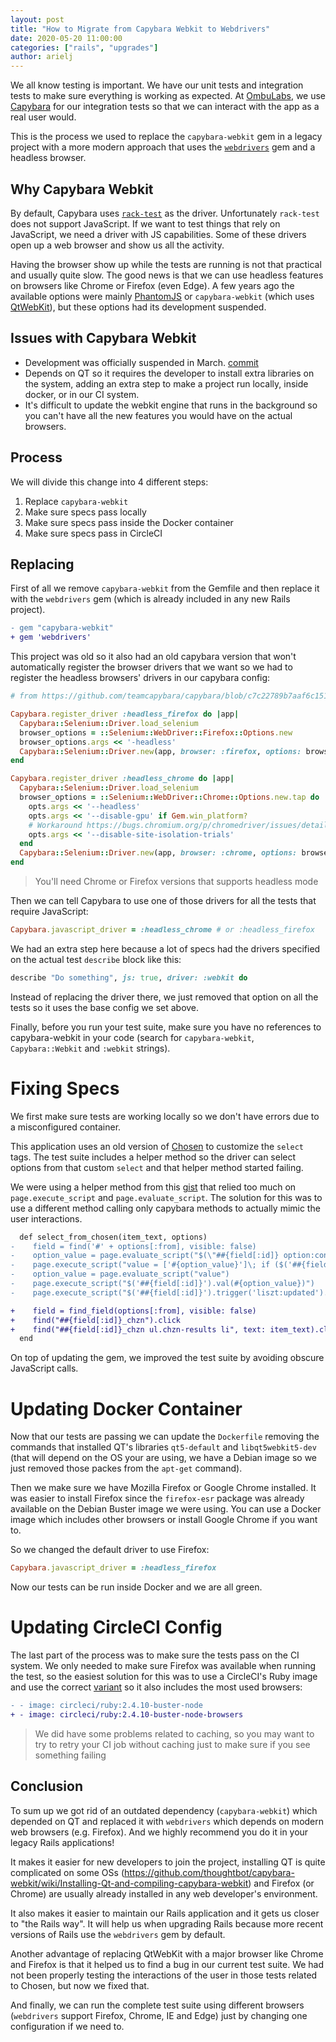 ```yaml
---
layout: post
title: "How to Migrate from Capybara Webkit to Webdrivers"
date: 2020-05-20 11:00:00
categories: ["rails", "upgrades"]
author: arielj
---
```


We all know testing is important. We have our unit tests and integration tests to make sure everything is working as expected. At [OmbuLabs](https://www.ombulabs.com), we use [Capybara](https://github.com/teamcapybara/capybara) for our integration tests so that we can interact with the app as a real user would.

This is the process we used to replace the `capybara-webkit` gem in a legacy project with a more modern approach that uses the [`webdrivers`](https://github.com/titusfortner/webdrivers) gem and a headless browser.

<!--more-->

## Why Capybara Webkit

By default, Capybara uses [`rack-test`](https://github.com/rack/rack-test) as the driver. Unfortunately `rack-test` does not support JavaScript. If we want to test things that rely on JavaScript, we need a driver with JS capabilities. Some of these drivers open up a web browser and show us all the activity.

Having the browser show up while the tests are running is not that practical and usually quite slow. The good news is that we can use headless features on browsers like Chrome or Firefox (even Edge). A few years ago the available options were mainly [PhantomJS](https://phantomjs.org) or `capybara-webkit` (which uses [QtWebKit](https://wiki.qt.io/Qt_WebKit)), but these options had its development suspended.

## Issues with Capybara Webkit

- Development was officially suspended in March. [commit](https://github.com/thoughtbot/capybara-webkit/commit/f429d668568ff7349f5e23a085df7fcf1c431fa7#diff-04c6e90faac2675aa89e2176d2eec7d8)
- Depends on QT so it requires the developer to install extra libraries on the system, adding an extra step to make a project run locally, inside docker, or in our CI system.
- It's difficult to update the webkit engine that runs in the background so you can't have all the new features you would have on the actual browsers.

## Process

We will divide this change into 4 different steps:

1. Replace `capybara-webkit`
1. Make sure specs pass locally
1. Make sure specs pass inside the Docker container
1. Make sure specs pass in CircleCI

## Replacing

First of all we remove `capybara-webkit` from the Gemfile and then replace it with the `webdrivers` gem (which is already included in any new Rails project).

```diff
- gem "capybara-webkit"
+ gem 'webdrivers'
```

This project was old so it also had an old capybara version that won't automatically register the browser drivers that we want so we had to register the headless browsers' drivers in our capybara config:

```ruby
# from https://github.com/teamcapybara/capybara/blob/c7c22789b7aaf6c1515bf6e68f00bfe074cf8fc1/lib/capybara/registrations/drivers.rb

Capybara.register_driver :headless_firefox do |app|
  Capybara::Selenium::Driver.load_selenium
  browser_options = ::Selenium::WebDriver::Firefox::Options.new
  browser_options.args << '-headless'
  Capybara::Selenium::Driver.new(app, browser: :firefox, options: browser_options)
end

Capybara.register_driver :headless_chrome do |app|
  Capybara::Selenium::Driver.load_selenium
  browser_options = ::Selenium::WebDriver::Chrome::Options.new.tap do |opts|
    opts.args << '--headless'
    opts.args << '--disable-gpu' if Gem.win_platform?
    # Workaround https://bugs.chromium.org/p/chromedriver/issues/detail?id=2650&q=load&sort=-id&colspec=ID%20Status%20Pri%20Owner%20Summary
    opts.args << '--disable-site-isolation-trials'
  end
  Capybara::Selenium::Driver.new(app, browser: :chrome, options: browser_options)
end
```

> You'll need Chrome or Firefox versions that supports headless mode

Then we can tell Capybara to use one of those drivers for all the tests that require JavaScript:

```ruby
Capybara.javascript_driver = :headless_chrome # or :headless_firefox
```

We had an extra step here because a lot of specs had the drivers specified on the actual test `describe` block like this:

```ruby
describe "Do something", js: true, driver: :webkit do
```

Instead of replacing the driver there, we just removed that option on all the tests so it uses the base config we set above.

Finally, before you run your test suite, make sure you have no references to capybara-webkit in your code (search for `capybara-webkit`, `Capybara::Webkit` and `:webkit` strings).

# Fixing Specs

We first make sure tests are working locally so we don't have errors due to a misconfigured container.

This application uses an old version of [Chosen](https://harvesthq.github.io/chosen/) to customize the `select` tags. The test suite includes a helper method so the driver can select options from that custom `select` and that helper method started failing.

We were using a helper method from this [gist](https://gist.github.com/thijsc/1391107/699d65defed793eed0f04ead33c35737c641be53) that relied too much on `page.execute_script` and `page.evaluate_script`. The solution for this was to use a different method calling only capybara methods to actually mimic the user interactions.

```diff
  def select_from_chosen(item_text, options)
-    field = find('#' + options[:from], visible: false)
-    option_value = page.evaluate_script("$(\"##{field[:id]} option:contains('#{item_text}')\").val()")
-    page.execute_script("value = ['#{option_value}']\; if ($('##{field[:id]}').val()) {$.merge(value, $('##{field[:id]}').val())}")
-    option_value = page.evaluate_script("value")
-    page.execute_script("$('##{field[:id]}').val(#{option_value})")
-    page.execute_script("$('##{field[:id]}').trigger('liszt:updated').trigger('change')")

+    field = find_field(options[:from], visible: false)
+    find("##{field[:id]}_chzn").click
+    find("##{field[:id]}_chzn ul.chzn-results li", text: item_text).click
  end
```

On top of updating the gem, we improved the test suite by avoiding obscure JavaScript calls.

# Updating Docker Container

Now that our tests are passing we can update the `Dockerfile` removing the commands that installed QT's libraries `qt5-default` and `libqt5webkit5-dev` (that will depend on the OS your are using, we have a Debian image so we just removed those packes from the `apt-get` command).

Then we make sure we have Mozilla Firefox or Google Chrome installed. It was easier to install Firefox since the `firefox-esr` package was already available on the Debian Buster image we were using. You can use a Docker image which includes other browsers or install Google Chrome if you want to.

So we changed the default driver to use Firefox:

```ruby
Capybara.javascript_driver = :headless_firefox
```

Now our tests can be run inside Docker and we are all green.

# Updating CircleCI Config

The last part of the process was to make sure the tests pass on the CI system. We only needed to make sure Firefox was available when running the test, so the easiest solution for this was to use a CircleCI's Ruby image and use the correct [variant](https://circleci.com/docs/2.0/circleci-images/#language-image-variants) so it also includes the most used browsers:

```diff
- - image: circleci/ruby:2.4.10-buster-node
+ - image: circleci/ruby:2.4.10-buster-node-browsers
```

> We did have some problems related to caching, so you may want to try to retry your CI job without caching just to make sure if you see something failing

## Conclusion

To sum up we got rid of an outdated dependency (`capybara-webkit`) which depended on QT and replaced it with `webdrivers` which depends on modern web browsers (e.g. Firefox). And we highly recommend you do it in your legacy Rails applications!

It makes it easier for new developers to join the project, installing QT is quite complicated on some OSs (https://github.com/thoughtbot/capybara-webkit/wiki/Installing-Qt-and-compiling-capybara-webkit) and Firefox (or Chrome) are usually already installed in any web developer's environment.

It also makes it easier to maintain our Rails application and it gets us closer to "the Rails way". It will help us when upgrading Rails because more recent versions of Rails use the `webdrivers` gem by default.

Another advantage of replacing QtWebKit with a major browser like Chrome and Firefox is that it helped us to find a bug in our current test suite. We had not been properly testing the interactions of the user in those tests related to Chosen, but now we fixed that.

And finally, we can run the complete test suite using different browsers (`webdrivers` support Firefox, Chrome, IE and Edge) just by changing one configuration if we need to.
